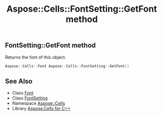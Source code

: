﻿---
title: Aspose::Cells::FontSetting::GetFont method
linktitle: GetFont
second_title: Aspose.Cells for C++ API Reference
description: 'Aspose::Cells::FontSetting::GetFont method. Returns the font of this object in C++.'
type: docs
weight: 800
url: /cpp/aspose.cells/fontsetting/getfont/
---
## FontSetting::GetFont method


Returns the font of this object.

```cpp
Aspose::Cells::Font Aspose::Cells::FontSetting::GetFont()
```

## See Also

* Class [Font](../../font/)
* Class [FontSetting](../)
* Namespace [Aspose::Cells](../../)
* Library [Aspose.Cells for C++](../../../)
